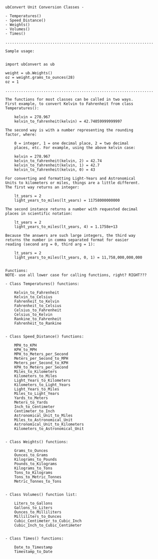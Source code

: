 
    ubConvert Unit Conversion Classes -

    - Temperatures()
    - Speed_Distance()
    - Weights()
    - Volumes()
    - Times()

    ..................................................................
    
    Sample usage:


    import ubConvert as ub

    weight = ub.Weights()
    oz = weight.grams_to_ounces(28)
    oz = 1

    ..................................................................
    
    The functions for most classes can be called in two ways.
    First example, to convert Kelvin to Fahrenheit from class 
    Temperatures():

        kelvin = 278.967
        kelvin_to_fahrenheit(kelvin) = 42.74059999999997

    The second way is with a number representing the rounding 
    factor, where:

        0 = integer, 1 = one decimal place, 2 = two decimal 
        places, etc. For example, using the above kelvin case:

        kelvin = 278.967
        kelvin_to_fahrenheit(kelvin, 2) = 42.74
        kelvin_to_fahrenheit(kelvin, 1) = 42.7
        kelvin_to_fahrenheit(kelvin, 0) = 43

    For converting and formatting Light-Years and Astronomical 
    Units to kilometers or miles, things are a little different. 
    The first way returns an integer:

        lt_years = 2
        light_years_to_miles(lt_years) = 11758000000000

    The second instance returns a number with requested decimal 
    places in scientific notation:

        lt_years = 2
        light_years_to_miles(lt_years, 4) = 1.1758e+13

    Because the answers are such large integers, the third way 
    returns the number in comma separated format for easier 
    reading (second arg = 0, third arg = 1):

        lt_years = 2
        light_years_to_miles(lt_years, 0, 1) = 11,758,000,000,000


    Functions: 
    NOTE- use all lower case for calling functions, right? RIGHT???

    - Class Temperatures() functions:           	 	

        Kelvin_to_Fahrenheit
        Kelvin_to_Celsius    
        Fahrenheit_to_Kelvin      
        Fahrenheit_to_Celsius   
        Celsius_to_Fahrenheit    
        Celsius_to_Kelvin        
        Rankine_to_Fahrenheit   
        Fahrenheit_to_Rankine 
    

    - Class Speed_Distance() functions:
							     
        MPH_to_KPH 
        KPH_to_MPH 
        MPH_to_Meters_per_Second
        Meters_per_Second_to_MPH
        Meters_per_Second_to_KPH 
        KPH_to_Meters_per_Second
        Miles_to_Kilometers
        Kilometers_to_Miles  
        Light_Years_to_Kilometers
        Kilometers_to_Light_Years  
        Light_Years_to_Miles
        Miles_to_Light_Years
        Yards_to_Meters
        Meters_to_Yards
        Inch_to_Centimeter
        Centimeter_to_Inch
        Astronomical_Unit_to_Miles
        Miles_to_Astronomical_Unit
        Astronomical_Unit_to_Kilometers
        Kilometers_to_Astronomical_Unit


    - Class Weights() functions:

	    Grams_to_Ounces
        Ounces_to_Grams
        Kilograms_to_Pounds
        Pounds_to_Kilograms
        Kilograms_to_Tons
        Tons_to_Kilograms
        Tons_to_Metric_Tonnes
        Metric_Tonnes_to_Tons


    - Class Volumes() function list:

	    Liters_to_Gallons
        Gallons_to_Liters
        Ounces_to_Milliliters
        Milliliters_to_Ounces
        Cubic_Centimeter_to_Cubic_Inch
        Cubic_Inch_to_Cubic_Centimeter

        
    - Class Times() functions:

	    Date_to_Timestamp
	    Timestamp_to_Date

